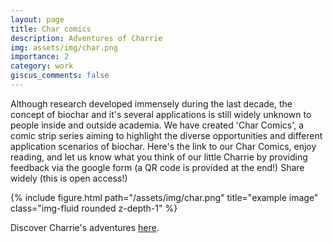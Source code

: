 ```yaml
---
layout: page
title: Char comics
description: Adventures of Charrie
img: assets/img/char.png
importance: 2
category: work
giscus_comments: false
---
```


Although research developed immensely during the last decade, the concept of biochar and it's several applications is still widely unknown to people inside and outside academia. We have created 'Char Comics', a comic strip series aiming to highlight the diverse opportunities and different application scenarios of biochar. Here's the link to our Char Comics, enjoy reading, and let us know what you think of our little Charrie by providing feedback via the google form (a QR code is provided at the end!) Share widely (this is open access!) 

<div class="row">
    <div class="col-sm-8 mt-3 mt-md-0">
        {% include figure.html path="/assets/img/char.png" title="example image" class="img-fluid rounded z-depth-1" %}
    </div>
</div>

Discover Charrie's adventures [here](https://drive.google.com/file/d/11LbnaqiyJNqUZd1K8hWIvTKF65yEipBu/view).
